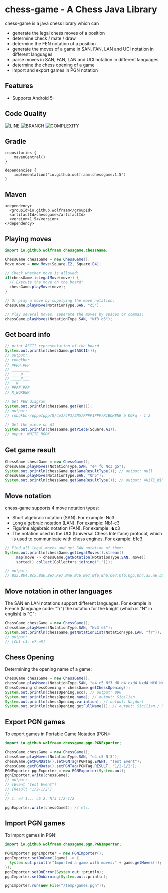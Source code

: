 chess-game - A Chess Java Library
===

chess-game is a java chess library which can
- generate the legal chess moves of a position 
- determine check / mate / draw
- determine the FEN notation of a position 
- generate the moves of a game in SAN, FAN, LAN and UCI notation in different languages
- parse moves in SAN, FAN, LAN and UCI notation in different languages
- determine the chess opening of a game
- import and export games in PGN notation

## Features
- Supports Android 5+

## Code Quality
![LINE](https://img.shields.io/badge/line--coverage-99.86%25-brightgreen.svg)
![BRANCH](https://img.shields.io/badge/branch--coverage-95.04%25-brightgreen.svg)
![COMPLEXITY](https://img.shields.io/badge/complexity-2.97-brightgreen.svg)

## Gradle

```
repositories {
    mavenCentral()
}

dependencies {
    implementation("io.github.wolfraam:chessgame:1.5")
}
```

## Maven

```
<dependency>
  <groupId>io.github.wolfraam</groupId>
  <artifactId>chessgame</artifactId>
  <version>1.5</version>
</dependency>
```

## Playing moves

```java
import io.github.wolfraam.chessgame.ChessGame;

ChessGame chessGame = new ChessGame();
Move move = new Move(Square.E2, Square.E4);

// Check whether move is allowed:
if(chessGame.isLegalMove(move)) {
  // Execute the move on the board:
  chessGame.playMove(move);
}

// Or play a move by supplying the move notation:
chessGame.playMove(NotationType.SAN, "c5");

// Play several moves, seperate the moves by spaces or commas:
chessGame.playMoves(NotationType.SAN, "Nf3 d6");
```

## Get board info

```java
// print ASCII representation of the board
System.out.println(chessGame.getASCII());
// output:
// rnbqkbnr
// pppp_ppp
// ________
// ____p___
// ____P___
// __N_____
// PPPP_PPP
// R_BQKBNR

// Get FEN diagram
System.out.println(chessGame.getFen());
// output:
// rnbqkbnr/pppp1ppp/8/4p3/4P3/2N5/PPPP1PPP/R1BQKBNR b KQkq - 1 2
    
// Get the piece on A1 
System.out.println(chessGame.getPiece(Square.A1));
// ouput: WHITE_ROOK
```

## Get game result
```java
ChessGame chessGame = new ChessGame();
chessGame.playMoves(NotationType.SAN, "e4 f6 Nc3 g5");
System.out.println(chessGame.getGameResultType()); // output: null
chessGame.playMove(NotationType.SAN, "Qh5");
System.out.println(chessGame.getGameResultType()); // output: WHITE_WINS
```

## Move notation
chess-game supports 4 move notation types:
- Short algebraic notation (SAN). For example: Nc3
- Long algebraic notation (LAN). For example: Nb1-c3
- Figurine algebraic notation (FAN). For example: ♞c3
- The notation used in the UCI (Universal Chess Interface) protocol, which is
  used to communicate with chess engines. For example: b1c3

```java
// Find all legal moves and get SAN notation of them:
System.out.println(chessGame.getLegalMoves().stream()
    .map(move -> chessGame.getNotation(NotationType.SAN, move))
    .sorted().collect(Collectors.joining(",")));

// output:
// Ba3,Bb4,Bc5,Bd6,Be7,Ke7,Na6,Nc6,Ne7,Nf6,Nh6,Qe7,Qf6,Qg5,Qh4,a5,a6,b5,b6,c5,c6,d5,d6,f5,f6,g5,g6,h5,h6
```

## Move notation in other languages

The SAN en LAN notations support different languages. For example in French (language code: "fr") the notation for the 
knight (which is "N" in english) is "C":

```java
ChessGame chessGame = new ChessGame();
chessGame.playMoves(NotationType.SAN, "Nc3 e5");
System.out.println(chessGame.getNotationList(NotationType.LAN, "fr"));
// output:
// [Cb1-c3, e7-e5]
```

## Chess Opening
Determining the opening name of a game:
```java
ChessGame chessGame = new ChessGame();
chessGame.playMoves(NotationType.SAN, "e4 c5 Nf3 d6 d4 cxd4 Nxd4 Nf6 Nc3 a6");
ChessOpening chessOpening = chessGame.getChessOpening();
System.out.println(chessOpening.eco); // output: B90
System.out.println(chessOpening.name); // output: Sicilian
System.out.println(chessOpening.variation); // output: Najdorf
System.out.println(chessOpening.getFullName()); // output: Sicilian / Najdorf (B90)
```

## Export PGN games
To export games in Portable Game Notation (PGN):

```java
import io.github.wolfraam.chessgame.pgn.PGNExporter;

ChessGame chessGame = new ChessGame();
chessGame.playMoves(NotationType.SAN, "e4 c5 Nf3");
chessGame.getPGNData().setPGNTag(PGNTag.EVENT, "Test Event");
chessGame.getPGNData().setPGNTag(PGNTag.RESULT, "1/2-1/2");
PGNExporter pgnExporter = new PGNExporter(System.out);
pgnExporter.write(chessGame);
// output:
// [Event "Test Event"]
// [Result "1/2-1/2"]
// 
// 1. e4 1... c5 2. Nf3 1/2-1/2

pgnExporter.write(chessGame2); // etc.
```

## Import PGN games
To import games in PGN:

```java
import io.github.wolfraam.chessgame.pgn.PGNImporter;

PGNImporter pgnImporter = new PGNImporter();
pgnImporter.setOnGame((game) -> {
  System.out.println("Imported a game with moves:" + game.getMoves());
});
pgnImporter.setOnError(System.out::println);
pgnImporter.setOnWarning(System.out::println);

pgnImporter.run(new File("/temp/games.pgn"));
```

